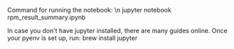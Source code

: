Command for running the notebook: \n
jupyter notebook rpm_result_summary.ipynb

In case you don't have jupyter installed, there are many guides online. Once your pyenv is set up, run:
brew install jupyter
